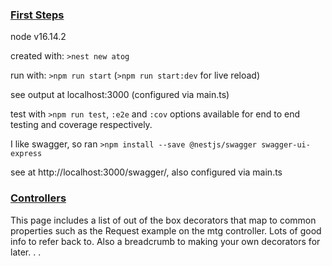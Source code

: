 ### [First Steps](docs.nestjs.com/firststeps)

node v16.14.2

created with: `>nest new atog`

run with: `>npm run start` (`>npm run start:dev` for live reload)

see output at localhost:3000 (configured via main.ts)

test with `>npm run test`, `:e2e` and `:cov` options available for end to end testing and coverage respectively.

I like swagger, so ran `>npm install --save @nestjs/swagger swagger-ui-express`

see at http://localhost:3000/swagger/, also configured via main.ts

### [Controllers](docs.nestjs.com/controllers)

This page includes a list of out of the box decorators that map to common properties such as the Request example on the mtg controller. Lots of good info to refer back to. Also a breadcrumb to making your own decorators for later. . .

